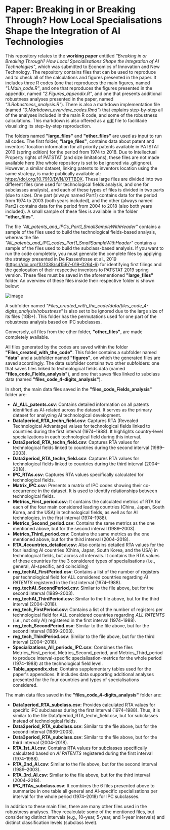 # Paper: Breaking in or Breaking Through? How Local Specialisations Shape the Integration  of AI Technologies

This repository relates to the **working paper** entitled *"Breaking in or Breaking Through? How Local Specialisations Shape the Integration  of AI Technologies"*, which was submitted to Economics of Innovation and New Technology. 
The repository contains files that can be used to reproduce and to check all of the calculations and figures presented in the paper. It includes three R codes (one that reproduces the main figures, named *"1.Main_code.R"*, and one that reproduces the figures presented in the appendix, named *"2.Figures_appendix.R"*, and one that presents additional robustness analyses presented in the paper, named *"3.Robustness_analysis.R"*). There is also a markdown implementation file (named *"0.Markdown_overview_codes.Rmd"*) that explains step-by-step all of the analyses included in the main R code, and some of the robustness calculations. This markdown is also offered as a [pdf](https://github.com/matheusleusin/Paper-The_Emergence_of_Artificial_Intelligence/blob/master/0.Markdown_overview_codes.pdf) file to facilitade visualizing its step-by-step reproduction.

The folders named **"large_files"** and **"other_files"** are used as input to run all codes. The first folder, **"large_files"**, contains data about patent and inventors' location information for all priority patents available in PATSTAT 2019 (spring edition) for the period from 1974 to 2018. Due to Intellectual Property rights of PATSTAT (and size limitations), these files are not made available here (the whole repository is set to be ignored via .gitignore). However, a similar dataset, linking patents to inventors location using the same strategy, is made publically available at: https://doi.org/10.7910/DVN/OTTBDX. These large files are divided into two different files (one used for technological fields analysis, and one for subclasses analysis), and each of these types of files is divided in two parts (due to size). One part (always named Part1) contains data for the period from 1974 to 2003 (both years included), and the other (always named Part2) contains data for the period from 2004 to 2018 (also both years included). A small sample of these files is available in the folder **"other_files"**. 

The file *"All_patents_and_IPCs_Part1_SmallSampleWithHeader"* contains a sample of the files used to build the technological fields-based analysis, whereas the file *"All_patents_and_IPC_codes_Part1_SmallSampleWithHeader"* contains a sample of the files used to build the subclass-based analysis. If you want to run the code completely, you must generate the complete files by applying the strategy presented in De Rassenfosse et al., 2019 (https://doi.org/10.1038/s41597-019-0264-6) for identifying first filings and the geolocation of their respective inventors to PATSTAT 2019 spring version. These files must be saved in the aforementioned **"large_files"** folder. An overview of these files inside their respective folder is shown below:

![image](https://github.com/user-attachments/assets/70388ae2-e728-40f0-b586-4fbada2a2351)

A subfolder named *"Files_created_with_the_code/data/files_code_4-digits_analysis/robustness"* is also set to be ignored due to the large size of its files (1GB+). This folder has the permutations used for one part of the robustness analysis based on IPC subclasses.

Conversely, all files from the other folder, **"other_files"**, are made completely available.

All files generated by the codes are saved within the folder **"Files_created_with_the_code"**. This folder contains a subfolder named **"data"** and a subfolder named **"figures"**, on which the generated files are saved accordingly. The data subfolder contains two other subfolders: one that saves files linked to technological fields data (named **"files_code_Fields_analysis"**), and one that saves files linked to subclass data (named **"files_code_4-digits_analysis"**).

In short, the main data files saved in the **"files_code_Fields_analysis"** folder are:

* **AI_ALL_patents.csv**: Contains detailed information on all patents identified as AI-related across the dataset. It serves as the primary dataset for analyzing AI technological development.
* **Data1period_RTA_techn_field.csv**: Captures RTA (Revealed Technological Advantage) values for technological fields linked to countries during the first interval (1974–1988). It highlights country-level specializations in each technological field during this interval.
* **Data2period_RTA_techn_field.csv**: Captures RTA values for technological fields linked to countries during the second interval (1989–2003). 
* **Data3period_RTA_techn_field.csv**: Captures RTA values for technological fields linked to countries during the third interval (2004–2018).
* **IPC_RTAs.csv**: Captures RTA values specifically calculated for technological fields. 
* **Matrix_IPC.csv**: Presents a matrix of IPC codes showing their co-occurrence in the dataset. It is used to identify relationships between technological fields.
* **Metrics_First_period.csv**: It contains the calculated metrics of RTA for each of the four main considered leading countries (China, Japan, South Korea, and the USA) in technological fields, as well as for AI technologies, in the first interval (1974–1988).
* **Metrics_Second_period.csv**: Contains the same metrics as the one mentioned above, but for the second interval (1989–2003).
* **Metrics_Third_period.csv**: Contains the same metrics as the one mentioned above, but for the third interval (2004–2018).
* **RTA_4countries_detailed.csv**: Also contains detailed RTA values for the four leading AI countries (China, Japan, South Korea, and the USA) in technological fields, but across all intervals. It contains the RTA values of these countries for the 3 considered types of specialisations (i.e., general, AI-specific, and coinciding) 
* **reg_techAI_FirstPeriod.csv**: Contains a list of the number of registers per technological field for ALL considered countries regarding *AI PATENTS* registered in the first interval (1974–1988).
* **reg_techAI_SecondPeriod.csv**: Similar to the file above, but for the second interval (1989–2003).
* **reg_techAI_ThirdPeriod.csv**: Similar to the file above, but for the third interval (2004–2018). 
* **reg_tech_FirstPeriod.csv**: Contains a list of the number of registers per technological field for ALL considered countries regarding *ALL PATENTS* (i.e., not only AI) registered in the first interval (1974–1988).
* **reg_tech_SecondPeriod.csv**: Similar to the file above, but for the second interval (1989–2003).
* **reg_tech_ThirdPeriod.csv**: Similar to the file above, but for the third interval (2004–2018). 
* **Specializations_All_periods_IPC.csv**: Combines the files Metrics_First_period, Metrics_Second_period, and Metrics_Third_period to produce interval-specific specialisation-metrics for the whole period (1974–1988) at the technological field level.
* **Table_appendix.xlsx**: Contains supplementary tables used for the paper's appendices. It includes data supporting additional analyses presented for the four countries and types of specialisations considered.

The main data files saved in the **"files_code_4-digits_analysis"** folder are:

* **Data1period_RTA_subclass.csv**: Provides  calculated RTA values for specific IPC subclasses during the first interval (1974–1988). Thus, it is similar to the file Data1period_RTA_techn_field.csv, but for subclasses instead of technological fields. 
* **Data2period_RTA_subclass.csv**: Similar to the file above, but for the second interval (1989–2003).
* **Data3period_RTA_subclass.csv**: Similar to the file above, but for the third interval (2004–2018). 
* **RTA_1st_AI.csv**: Contains RTA values for subclasses specifically calculated based on *AI PATENTS* registered during the first interval (1974–1988).
* **RTA_2nd_AI.csv**: Similar to the file above, but for the second interval (1989–2003).
* **RTA_3rd_AI.csv**: Similar to the file above, but for the third interval (2004–2018). 
* **IPC_RTAs_subclass.csv**: It combines the 6 files presented above to summarize in one table all general and AI-specific specialisations per interval for the whole period (1974–2018) for IPC subclasses.

In addition to these main files, there are many other files used in the robustness analyses. They recalculate some of the mentioned files, but considering distinct intervals (e.g., 10-year, 5-year, and 1-year intervals) and distinct classification levels (subclass level).
